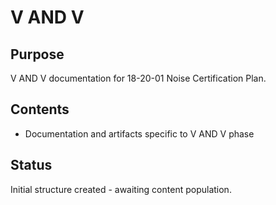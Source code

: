 # V AND V

## Purpose
V AND V documentation for 18-20-01 Noise Certification Plan.

## Contents
- Documentation and artifacts specific to V AND V phase

## Status
Initial structure created - awaiting content population.
